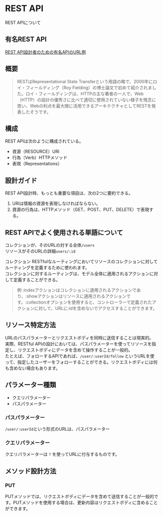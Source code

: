 # REST API

REST APIについて

## 有名REST API
[REST API設計者のための有名APIのURL例](https://zenn.dev/yu1ro/articles/4c73274383b676)

## 概要

>RESTはRepresentational State Transferという用語の略で、2000年にロイ・フィールディング（Roy Fielding）の博士論文で初めて紹介されました。ロイ・フィールディングは、HTTPの主な著者の一人で、Web（HTTP）の設計の優秀さに比べて適切に使用されていない様子を残念に思い、Webの利点を最大限に活用できるアーキテクチャとしてRESTを発表したそうです。

## 構成

REST APIは次のように構成されている。

- 資源（RESOURCE）URI
- 行為（Verb）HTTPメソッド
- 表現（Representations）

## 設計ガイド

REST API設計時、もっとも重要な項目は、次の2つに要約できる。

1. URIは情報の資源を表現しなければならない。
2. 資源の行為は、HTTPメソッド（GET、POST、PUT、DELETE）で表現する。

## REST APIでよく使用される単語について

コレクションが、そのURLの対する全体`/users`  
リソースがそのURLの詳細`users/:id`


コレクション
RESTfulなルーティングにおいてリソースのコレクションに対してルーティングを定義するために使われます。  
コレクションに対するルーティングは、モデル全体に適用されるアクションに対して定義することができる。  
>例 :indexアクションはコレクションに適用されるアクションであり、:showアクションはリソースに適用されるアクションです。:collectionオプションを使用すると、コントローラーで定義されたアクションに対して、URLに:idを含めないでアクセスすることができます。

## リソース特定方法

URLのパスパラメーターとリクエストボディを同時に送信することは現実的。  
実際、RESTful APIの設計においては、パスパラメーターを使ってリソースを指定し、リクエストボディにデータを含めて操作することが一般的。  
たとえば、フォローするAPIであれば、`/user/:userId/follow` というURLを使って、指定したユーザーをフォローすることができる。リクエストボディには何も含めない場合もあります。

## パラメーター種類

- クエリパラメーター
- パスパラメーター

### パスパラメーター

`/user/:userId`という形式のURLは、パスパラメーター

### クエリパラメーター

クエリパラメーターは `?` を使ってURLに付与するものです。


## メソッド設計方法

### PUT

PUTメソッドでは、リクエストボディにデータを含めて送信することが一般的です。PUTメソッドを使用する場合は、更新内容はリクエストボディに含めることができます。

